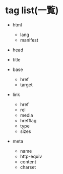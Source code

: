 # tag list(一覧)

- html
	- lang
	- manifest

- head
- title
- base
	- href
	- target
- link
	- href
	- rel
	- media
	- hrefflag
	- type
	- sizes
- meta
	- name
	- http-equiv
	- content 
	- charset
